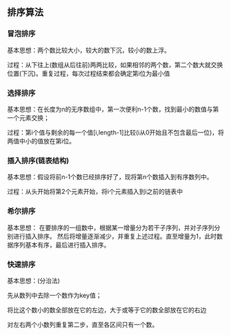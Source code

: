 ## 排序算法

### 冒泡排序

基本思想：两个数比较大小，较大的数下沉，较小的数上浮。

过程：从下往上(数组从后往前)两两比较，如果相邻的两个数，第二个数大就交换位置(下沉)。重复过程，每次过程结束都会确定第i位为最小值

### 选择排序

基本思想：在长度为n的无序数组中，第一次便利n-1个数，找到最小的数值与第一个元素交换；

过程：第i个值与剩余的每一个值[i,length-1]比较(i从0开始且不包含最后一位)，将两值中小的值放在第i位。

### 插入排序(链表结构)

基本思想：假设将前n-1个数已经排序好了，现将第n个数插入到有序数列中。

过程：从头开始将第2个元素开始，将i个元素插入到i之前的链表中

### 希尔排序

基本思想：
在要排序的一组数中，根据某一增量分为若干子序列，并对子序列分别进行插入排序。
然后将增量逐渐减少，并重复上述过程。直至增量为1，此时数据序列基本有序，最后进行插入排序。

### 快速排序

基本思想：(分治法)

先从数列中去除一个数作为key值；

将比这个数小的数全部放在它的左边，大于或等于它的数全部放在它的右边

对左右两个小数列重复第二步，直至各区间只有一个数。